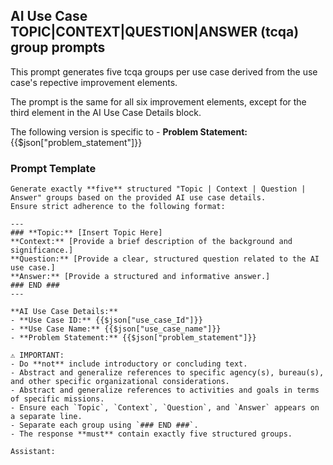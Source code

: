 ## AI Use Case TOPIC|CONTEXT|QUESTION|ANSWER (tcqa) group prompts

This prompt generates five tcqa groups per use case derived from the use case's repective improvement elements.

The prompt is the same for all six improvement elements, except for the third element in the AI Use Case Details block.

The following version is specific to - **Problem Statement:** {{$json["problem_statement"]}}

### Prompt Template

```
Generate exactly **five** structured "Topic | Context | Question | Answer" groups based on the provided AI use case details. 
Ensure strict adherence to the following format:

---
### **Topic:** [Insert Topic Here]
**Context:** [Provide a brief description of the background and significance.]
**Question:** [Provide a clear, structured question related to the AI use case.]
**Answer:** [Provide a structured and informative answer.]
### END ###
---

**AI Use Case Details:**
- **Use Case ID:** {{$json["use_case_Id"]}}
- **Use Case Name:** {{$json["use_case_name"]}}
- **Problem Statement:** {{$json["problem_statement"]}}

⚠️ IMPORTANT: 
- Do **not** include introductory or concluding text.
- Abstract and generalize references to specific agency(s), bureau(s), and other specific organizational considerations.
- Abstract and generalize references to activities and goals in terms of specific missions.  
- Ensure each `Topic`, `Context`, `Question`, and `Answer` appears on a separate line.
- Separate each group using `### END ###`.
- The response **must** contain exactly five structured groups.

Assistant:
```




